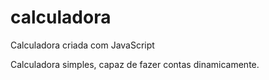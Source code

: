 # calculadora
 Calculadora criada com JavaScript

Calculadora simples, capaz de fazer contas dinamicamente.

